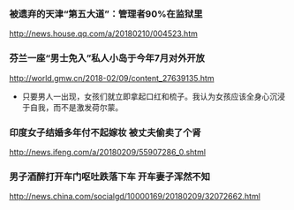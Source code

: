### 被遗弃的天津“第五大道”：管理者90%在监狱里
http://news.house.qq.com/a/20180210/004523.htm

### 芬兰一座“男士免入”私人小岛于今年7月对外开放
http://world.gmw.cn/2018-02/09/content_27639135.htm
- 只要男人一出现，女孩们就立即拿起口红和梳子。我认为女孩应该全身心沉浸于自我，而不是激发荷尔蒙。

### 印度女子结婚多年付不起嫁妆 被丈夫偷卖了个肾
http://news.ifeng.com/a/20180209/55907286_0.shtml

### 男子酒醉打开车门呕吐跌落下车 开车妻子浑然不知
http://news.china.com/socialgd/10000169/20180209/32072662.html
